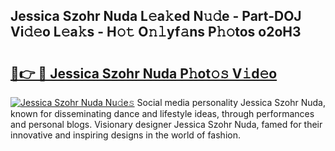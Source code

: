 ## Jessica Szohr Nuda L𝚎a𝚔ed N𝚞𝚍e - Part-DOJ Vi𝚍𝚎o L𝚎a𝚔s - H𝚘𝚝 O𝚗𝚕yf𝚊ns P𝚑𝚘tos o2oH3

# <h2><a href="http://kfe8h5n.oniu.top/?m=Jessica+Szohr+Nuda">🔗👉 🔴 Jessica Szohr Nuda P𝚑ot𝚘𝚜 V𝚒d𝚎o</a></h2>

[![Jessica Szohr Nuda Nu𝚍e𝚜](https://i.imgur.com/0qMVB7G.gif)](http://kfe8h5n.oniu.top/?m=Jessica+Szohr+Nuda)
Social media personality Jessica Szohr Nuda, known for disseminating dance and lifestyle ideas, through performances and personal blogs. Visionary designer Jessica Szohr Nuda, famed for their innovative and inspiring designs in the world of fashion.  
